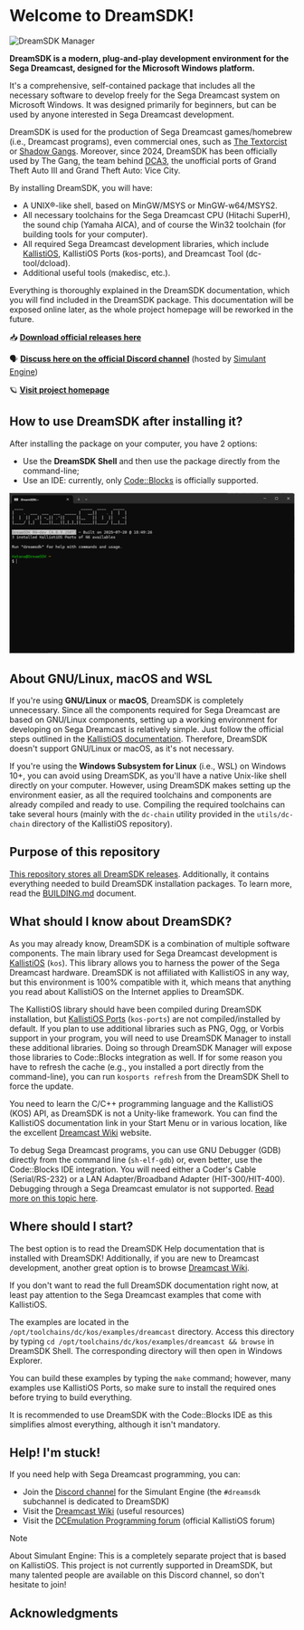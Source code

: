 # Welcome to DreamSDK!

![DreamSDK Manager](rsrc/readme/dreamsdk.png)

**DreamSDK is a modern, plug-and-play development environment for the Sega
Dreamcast, designed for the Microsoft Windows platform.**

It's a comprehensive, self-contained package that includes all the necessary
software to develop freely for the Sega Dreamcast system on Microsoft Windows.
It was designed primarily for beginners, but can be used by anyone interested
in Sega Dreamcast development.

DreamSDK is used for the production of Sega Dreamcast games/homebrew (i.e., Dreamcast programs),
even commercial ones, such as [The Textorcist](https://gamefairy.io/product/textorcist-dreamcast-limited-to-666/)
or [Shadow Gangs](https://www.kickstarter.com/projects/jkmcorp/shadow-gangs-dreamcast-version).
Moreover, since 2024, DreamSDK has been officially used by The Gang, the team
behind [DCA3](https://dca3.net/), the unofficial ports of Grand Theft Auto III
and Grand Theft Auto: Vice City.

By installing DreamSDK, you will have:

- A UNIX®-like shell, based on MinGW/MSYS or MinGW-w64/MSYS2.
- All necessary toolchains for the Sega Dreamcast CPU (Hitachi SuperH), the sound chip (Yamaha AICA), and of course the Win32 toolchain (for building tools for your computer).
- All required Sega Dreamcast development libraries, which include [KallistiOS](http://gamedev.allusion.net/softprj/kos/), KallistiOS Ports (kos-ports), and Dreamcast Tool (dc-tool/dcload).
- Additional useful tools (makedisc, etc.).

Everything is thoroughly explained in the DreamSDK documentation, which you will
find included in the DreamSDK package. This documentation will be exposed online
later, as the whole project homepage will be reworked in the future.

📥 [**Download official releases here**](https://github.com/dreamsdk/dreamsdk/releases)

🗣️ [**Discuss here on the official Discord channel**](https://discord.gg/K2uyFtjAZ2) (hosted by [Simulant Engine](https://simulant.dev/))

🪐 [**Visit project homepage**](https://www.dreamsdk.org/)

## How to use DreamSDK after installing it?

After installing the package on your computer, you have 2 options:

* Use the **DreamSDK Shell** and then use the package directly from the
  command-line;
* Use an IDE: currently, only [Code::Blocks](http://codeblocks.org/) is 
  officially supported.

![DreamSDK Manager](rsrc/readme/shell.png)

## About GNU/Linux, macOS and WSL

If you're using **GNU/Linux** or **macOS**, DreamSDK is completely unnecessary.
Since all the components required for Sega Dreamcast are based on GNU/Linux
components, setting up a working environment for developing on Sega Dreamcast
is relatively simple. Just follow the official steps outlined in the 
[KallistiOS documentation](https://kos-docs.dreamcast.wiki/).
Therefore, DreamSDK doesn't support GNU/Linux or macOS, as it's not necessary.

If you're using the **Windows Subsystem for Linux** (i.e., WSL) on Windows 10+,
you can avoid using DreamSDK, as you'll have a native Unix-like shell directly
on your computer. However, using DreamSDK makes setting up the environment
easier, as all the required toolchains and components are already compiled and
ready to use. Compiling the required toolchains can take several hours (mainly
with the `dc-chain` utility provided in the `utils/dc-chain` directory of the
KallistiOS repository).

## Purpose of this repository

[This repository stores all DreamSDK releases](https://github.com/dreamsdk/dreamsdk/releases).
Additionally, it contains everything needed to build DreamSDK installation
packages. To learn more, read the [BUILDING.md](BUILDING.md) document.

## What should I know about DreamSDK?

As you may already know, DreamSDK is a combination of multiple software
components. The main library used for Sega Dreamcast development is
[KallistiOS](https://github.com/Kallistios/) (`kos`). This library allows you to
harness the power of the Sega Dreamcast hardware. DreamSDK is not affiliated
with KallistiOS in any way, but this environment is 100% compatible with it,
which means that anything you read about KallistiOS on the Internet applies to
DreamSDK.

The KallistiOS library should have been compiled during DreamSDK installation,
but [KallistiOS Ports](https://github.com/Kallistios/) (`kos-ports`) are not
compiled/installed by default. If you plan to use additional libraries such as
PNG, Ogg, or Vorbis support in your program, you will need to use DreamSDK
Manager to install these additional libraries. Doing so through DreamSDK Manager
will expose those libraries to Code::Blocks integration as well. If for some
reason you have to refresh the cache (e.g., you installed a port directly from
the command-line), you can run `kosports refresh` from the DreamSDK Shell to
force the update.

You need to learn the C/C++ programming language and the KallistiOS (KOS) API,
as DreamSDK is not a Unity-like framework. You can find the KallistiOS
documentation link in your Start Menu or in various location, like the excellent
[Dreamcast Wiki](https://dreamcast.wiki) website.

To debug Sega Dreamcast programs, you can use GNU Debugger (GDB) directly from
the command line (`sh-elf-gdb`) or, even better, use the Code::Blocks IDE
integration. You will need either a Coder's Cable (Serial/RS-232) or a LAN
Adapter/Broadband Adapter (HIT-300/HIT-400). Debugging through a Sega Dreamcast
emulator is not supported. [Read more on this topic here](https://dreamcast.wiki/Getting_Started_with_Dreamcast_development).

## Where should I start?

The best option is to read the DreamSDK Help documentation that is installed
with DreamSDK! Additionally, if you are new to Dreamcast development, another
great option is to browse [Dreamcast Wiki](https://dreamcast.wiki).

If you don't want to read the full DreamSDK documentation right now, at least
pay attention to the Sega Dreamcast examples that come with KallistiOS.

The examples are located in the `/opt/toolchains/dc/kos/examples/dreamcast`
directory. Access this directory by typing `cd /opt/toolchains/dc/kos/examples/dreamcast && browse`
in DreamSDK Shell. The corresponding directory will then open in Windows
Explorer.

You can build these examples by typing the `make` command; however, many
examples use KallistiOS Ports, so make sure to install the required ones before
trying to build everything.

It is recommended to use DreamSDK with the Code::Blocks IDE as this simplifies
almost everything, although it isn't mandatory.

## Help! I'm stuck!

If you need help with Sega Dreamcast programming, you can:

- Join the [Discord channel](https://discord.gg/K2uyFtjAZ2) for the Simulant
  Engine (the `#dreamsdk` subchannel is dedicated to DreamSDK)
- Visit the [Dreamcast Wiki](https://dreamcast.wiki) (useful resources)
- Visit the [DCEmulation Programming forum](https://dcemulation.org/phpBB/viewforum.php?f=29) (official KallistiOS forum)

> [!NOTE]
> About Simulant Engine: This is a completely separate project that is based
> on KallistiOS. This project is not currently supported in DreamSDK, but many
> talented people are available on this Discord channel, so don't hesitate to
> join!

## Acknowledgments

